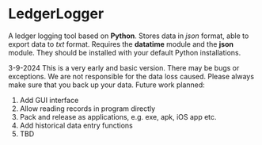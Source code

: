 # LedgerLogger
A ledger logging tool based on **Python**.
Stores data in _json_ format, able to export data to _txt_ format.
Requires the **datatime** module and the **json** module. They should be installed with your default Python installations.

3-9-2024
This is a very early and basic version. There may be bugs or exceptions. We are not responsible for the data loss caused. Please always make sure that you back up your data.
Future work planned:
1. Add GUI interface
2. Allow reading records in program directly
3. Pack and release as applications, e.g. exe, apk, iOS app etc.
4. Add historical data entry functions
5. TBD

